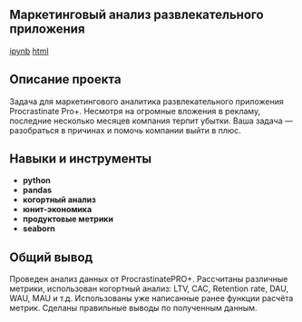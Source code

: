 ## Маркетинговый анализ развлекательного приложения
[ipynb](https://github.com/anngnk/Portfolio/blob/main/marketing/marketing.ipynb)
[html](https://github.com/anngnk/Portfolio/blob/main/marketing/marketing.html)

## Описание проекта

Задача для маркетингового аналитика развлекательного приложения Procrastinate Pro+. Несмотря на огромные вложения в рекламу, последние несколько месяцев компания терпит убытки. Ваша задача — разобраться в причинах и помочь компании выйти в плюс.

## Навыки и инструменты

- **python**
- **pandas**
- **когортный анализ**
- **юнит-экономика**
- **продуктовые метрики**
- **seaborn**


## 

## Общий вывод

Проведен анализ данных от ProcrastinatePRO+. Рассчитаны различные метрики, использован когортный анализ: LTV, CAC, Retention rate, DAU, WAU, MAU и т.д. Использованы уже написанные ранее функции расчёта метрик. Сделаны правильные выводы по полученным данным.

